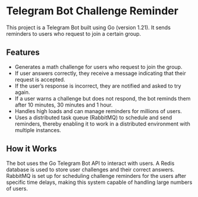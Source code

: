 # Telegram Bot Challenge Reminder

This project is a Telegram Bot built using Go (version 1.21). It sends reminders to users who request to join a certain group.

## Features

- Generates a math challenge for users who request to join the group.
- If user answers correctly, they receive a message indicating that their request is accepted.
- If the user’s response is incorrect, they are notified and asked to try again.
- If a user warns a challenge but does not respond, the bot reminds them after 10 minutes, 30 minutes and 1 hour.
- Handles high loads and can manage reminders for millions of users.
- Uses a distributed task queue (RabbitMQ) to schedule and send reminders, thereby enabling it to work in a distributed environment with multiple instances.

## How it Works

The bot uses the Go Telegram Bot API to interact with users.
A Redis database is used to store user challenges and their correct answers.
RabbitMQ is set up for scheduling challenge reminders for the users after specific time delays, making this system capable of handling large numbers of users.
